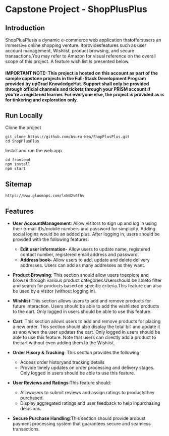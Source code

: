# Capstone Project - ShopPlusPlus

## Introduction
ShopPlusPlusis a dynamic e-commerce web application thatoffersusers an immersive online shopping venture. Itprovidesfeatures such as user account management, Wishlist, product browsing, and secure transactions.You may refer to Amazon for visual reference on the overall scope of this project. A feature wish list is presented below.

#### IMPORTANT NOTE: This project is hosted on this account as part of the sample capstone projects in the Full-Stack Development Program provided by upGrad KnowledgeHut. Support shall only be provided through official channels and tickets through your PRISM account if you're a registered learner. For everyone else, the project is provided as is for tinkering and exploration only.

## Run Locally
 Clone the project
 ```
 git clone https://github.com/Asura-Nea/ShopPlusPlus.git
 cd ShopPlusPlus
 ```
 
 Install and run the web app
 ```
 cd frontend
 npm install
 npm start
 ```
## Sitemap
 ```
https://www.gloomaps.com/loNd2v6fhv
 ```

## Features
- **User AccountManagement**: Allow visitors to sign up and log in using their e-mail IDs/mobile numbers and password for simplicity. Adding social logins would be an added plus. After logging in, users should be provided with the following features:
	- **Edit user information-** Allow users to update name, registered contact number, registered email address and password.
	- **Address book-** Allow users to add, update and delete delivery addresses. Users can add as many addresses as they want.

- **Product Browsing**: This section should allow users toexplore and browse through various product categories.Usersshould be ableto filter and search for products based on specific criteria.This feature can also be used by a visitor (without logging in).

- **Wishlist**:This section allows users to add and remove products for future interaction. Users should be able to add the wishlisted products to the cart. Only logged in users should be able to use this feature.

- **Cart**: This section allows users to add and remove products for placing a new order. This section should also display the total bill and update it as and when the user updates the cart. Only logged in users should be able to use this feature. Note that users can directly add a product to thecart without even adding them to the Wishlist.

- **Order Hisory & Tracking**: This section provides the following:
	- Access order historyand tracking details
	- Provide timely updates on order processing and delivery stages.
  Only logged in users should be able to use this feature.

- **User Reviews and Ratings**:This feature should:
	- Allowusers to submit reviews and assign ratings to productsthey purchased.
	- Display aggregated ratings and user feedback to help inpurchasing decisions.

- **Secure Purchase Handling**:This section should provide arobust payment processing system that guarantees secure and seamless transactions.
 

